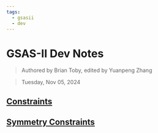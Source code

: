 ```yaml
---
tags:
  - gsasii
  - dev
---
```


# GSAS-II Dev Notes

> Authored by Brian Toby, edited by Yuanpeng Zhang

> Tuesday, Nov 05, 2024

## [Constraints](/dev/gsasii/constraints)

## [Symmetry Constraints](/dev/gsasii/sym_constraints)
